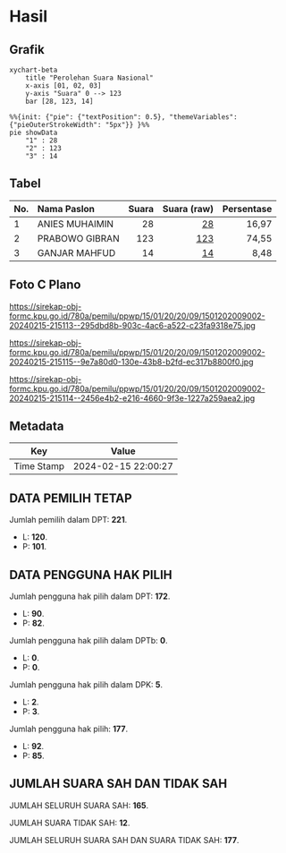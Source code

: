 # Hasil

## Grafik

```mermaid
xychart-beta
    title "Perolehan Suara Nasional"
    x-axis [01, 02, 03]
    y-axis "Suara" 0 --> 123
    bar [28, 123, 14]
```

```mermaid
%%{init: {"pie": {"textPosition": 0.5}, "themeVariables": {"pieOuterStrokeWidth": "5px"}} }%%
pie showData
    "1" : 28
    "2" : 123
    "3" : 14
```

## Tabel

| No. | Nama Paslon    | Suara | Suara (raw) | Persentase |
|:--- |:-------------- | -----:| -----------:| ----------:|
| 1   | ANIES MUHAIMIN | 28    | [28][p-1]   | 16,97      |
| 2   | PRABOWO GIBRAN | 123   | [123][p-2]  | 74,55      |
| 3   | GANJAR MAHFUD  | 14    | [14][p-3]   | 8,48       |


[p-1]: https://github.com/gigit-pemilu/pemilu-2024/blob/main/pilpres/hitung-suara/sub/15-jambi/sub/01--kerinci/sub/20-bukitkerman/sub/2009-pengasi-lama/sub/002-tps/sub/paslon-1.txt
[p-2]: https://github.com/gigit-pemilu/pemilu-2024/blob/main/pilpres/hitung-suara/sub/15-jambi/sub/01--kerinci/sub/20-bukitkerman/sub/2009-pengasi-lama/sub/002-tps/sub/paslon-2.txt
[p-3]: https://github.com/gigit-pemilu/pemilu-2024/blob/main/pilpres/hitung-suara/sub/15-jambi/sub/01--kerinci/sub/20-bukitkerman/sub/2009-pengasi-lama/sub/002-tps/sub/paslon-3.txt

## Foto C Plano

https://sirekap-obj-formc.kpu.go.id/780a/pemilu/ppwp/15/01/20/20/09/1501202009002-20240215-215113--295dbd8b-903c-4ac6-a522-c23fa9318e75.jpg

https://sirekap-obj-formc.kpu.go.id/780a/pemilu/ppwp/15/01/20/20/09/1501202009002-20240215-215115--9e7a80d0-130e-43b8-b2fd-ec317b8800f0.jpg

https://sirekap-obj-formc.kpu.go.id/780a/pemilu/ppwp/15/01/20/20/09/1501202009002-20240215-215114--2456e4b2-e216-4660-9f3e-1227a259aea2.jpg


## Metadata

| Key        | Value               |
| ---------- | ------------------- |
| Time Stamp | 2024-02-15 22:00:27 |


## DATA PEMILIH TETAP

Jumlah pemilih dalam DPT: **221**.
 * L: **120**.
 * P: **101**.

## DATA PENGGUNA HAK PILIH

Jumlah pengguna hak pilih dalam DPT: **172**.
 * L: **90**.
 * P: **82**.

Jumlah pengguna hak pilih dalam DPTb: **0**.
 * L: **0**.
 * P: **0**.

Jumlah pengguna hak pilih dalam DPK: **5**.
 * L: **2**.
 * P: **3**.

Jumlah pengguna hak pilih: **177**.
 * L: **92**.
 * P: **85**.

## JUMLAH SUARA SAH DAN TIDAK SAH

JUMLAH SELURUH SUARA SAH: **165**.

JUMLAH SUARA TIDAK SAH: **12**.

JUMLAH SELURUH SUARA SAH DAN SUARA TIDAK SAH: **177**.


